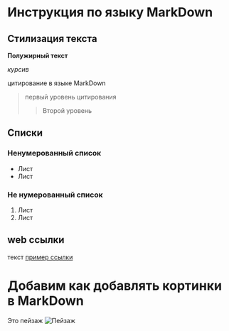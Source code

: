# Инструкция по языку MarkDown

## Стилизация текста

**Полужирный текст**

*курсив*

цитирование в языке MarkDown
>первый уровень цитирования
>>Второй уровень

## Списки
### Ненумерованный список
* Лист
* Лист

### Не нумерованный список
1. Лист
2. Лист

## web ссылки
текст [пример ссылки](http.example.com "Всплывающая подсказка")

# Добавим как добавлять кортинки в MarkDown
Это пейзаж
![Пейзаж](Пейзаж-1.jpg)